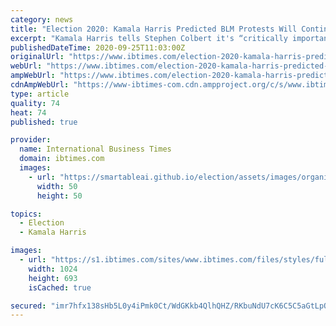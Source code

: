 ```yaml
---
category: news
title: "Election 2020: Kamala Harris Predicted BLM Protests Will Continue Months Before Breonna Taylor Decision"
excerpt: "Kamala Harris tells Stephen Colbert it's “critically important” protests continue to achieve necessary social and political reforms In June, she said BLM won't run of steam this year Taylor's death and the non-indictment of the police officers again triggered protests across the U."
publishedDateTime: 2020-09-25T11:03:00Z
originalUrl: "https://www.ibtimes.com/election-2020-kamala-harris-predicted-blm-protests-will-continue-months-breonna-3051672"
webUrl: "https://www.ibtimes.com/election-2020-kamala-harris-predicted-blm-protests-will-continue-months-breonna-3051672"
ampWebUrl: "https://www.ibtimes.com/election-2020-kamala-harris-predicted-blm-protests-will-continue-months-breonna-3051672?amp=1"
cdnAmpWebUrl: "https://www-ibtimes-com.cdn.ampproject.org/c/s/www.ibtimes.com/election-2020-kamala-harris-predicted-blm-protests-will-continue-months-breonna-3051672?amp=1"
type: article
quality: 74
heat: 74
published: true

provider:
  name: International Business Times
  domain: ibtimes.com
  images:
    - url: "https://smartableai.github.io/election/assets/images/organizations/ibtimes.com-50x50.jpg"
      width: 50
      height: 50

topics:
  - Election
  - Kamala Harris

images:
  - url: "https://s1.ibtimes.com/sites/www.ibtimes.com/files/styles/full/public/2020/08/20/democratic-vice-presidential-candidate-kamala-harris-is-the.jpg"
    width: 1024
    height: 693
    isCached: true

secured: "imr7hfx138sHb5L0y4iPmk0Ct/WdGKkb4QlhQHZ/RKbuNdU7cK6C5C5aGtLpQBI4OwJR9EJ0A/eszFQx5Gg4RdDPW3mr87TvrFKuiSlA2Mljh4b+EsbZvjz9cMVaP5RatUtouPBWMx5KxlPB/rvVW10/5J/D3W25jpj4gWvNUMBaP8TPmXIyvHX223WnRkfkclcY+YRgGhgwVhVStROoUmZkK1gq3c/Uo90YDP7THjXFJEli6QyfPf4ve59pHp2QFbVqxFYBt93xVq/F6UK8NnhhaR9pyIpKwEhnAS601s3g5OOHhHC0frjkCy8f8elrGLsKBGVgmIKvW06Y3K6lTqcZFKk+2/ImZt2OgnIBOZs=;AdtEtGajBlPScdHWftC3Og=="
---
```


